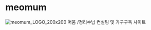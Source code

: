 # meomum
![meomum_LOGO_200x200](https://user-images.githubusercontent.com/121777501/232710693-72592f34-3d98-425d-adf8-12236ebe688a.png)
머뭄 /정리수납 컨설팅 및 가구구독 사이트
